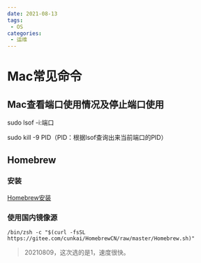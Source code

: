 ```yaml
---
date: 2021-08-13
tags:
 - OS
categories: 
 - 运维
---
```

# Mac常见命令

## **Mac查看端口使用情况及停止端口使用**

sudo lsof -i:端口 

sudo kill -9 PID（PID：根据lsof查询出来当前端口的PID）

## Homebrew

### 安装

[Homebrew安装](https://brew.sh/index_zh-cn.html)

### 使用国内镜像源

`/bin/zsh -c "$(curl -fsSL https://gitee.com/cunkai/HomebrewCN/raw/master/Homebrew.sh)"`

> 20210809，这次选的是1，速度很快。